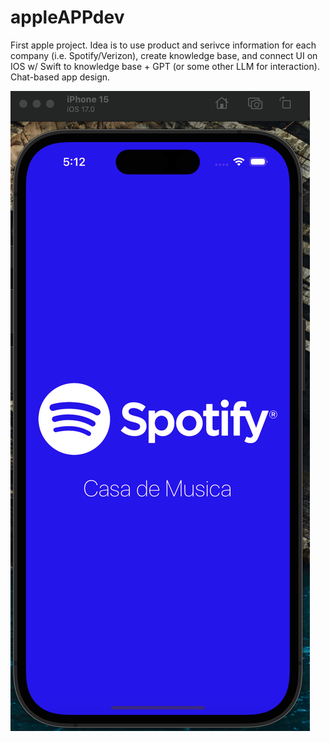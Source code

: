# appleAPPdev
First apple project. Idea is to use product and serivce information for each company (i.e. Spotify/Verizon), create knowledge base, and connect UI on IOS w/ Swift to knowledge base + GPT (or some other LLM for interaction). Chat-based app design.


![alt text](https://github.com/Johnson7878/appleAPPdev/blob/main/testImage.png)
